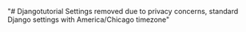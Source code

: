"# Djangotutorial
Settings removed due to privacy concerns, standard Django settings with America/Chicago timezone" 
